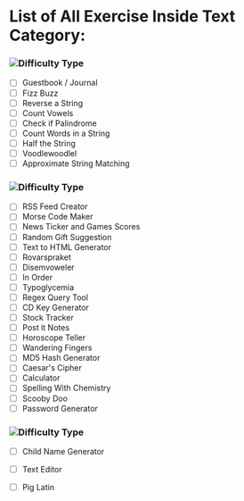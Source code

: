 # List of All Exercise Inside Text Category:

### ![Difficulty Type](https://img.shields.io/badge/Difficulty-Beginner-green.svg)

- [ ] Guestbook / Journal 
- [ ] Fizz Buzz 
- [ ] Reverse a String 
- [ ] Count Vowels 
- [ ] Check if Palindrome 
- [ ] Count Words in a String 
- [ ] Half the String 
- [ ] Voodlewoodlel 
- [ ] Approximate String Matching 

### ![Difficulty Type](https://img.shields.io/badge/Difficulty-Intermediate-orange.svg)


- [ ] RSS Feed Creator 
- [ ] Morse Code Maker 
- [ ] News Ticker and Games Scores 
- [ ] Random Gift Suggestion 
- [ ] Text to HTML Generator 
- [ ] Rovarspraket 
- [ ] Disemvoweler 
- [ ] In Order 
- [ ] Typoglycemia 
- [ ] Regex Query Tool 
- [ ] CD Key Generator 
- [ ] Stock Tracker 
- [ ] Post it Notes 
- [ ] Horoscope Teller 
- [ ] Wandering Fingers 
- [ ] MD5 Hash Generator 
- [ ] Caesar's Cipher 
- [ ] Calculator 
- [ ] Spelling With Chemistry 
- [ ] Scooby Doo 
- [ ] Password Generator 

### ![Difficulty Type](https://img.shields.io/badge/Difficulty-expert-red.svg)

- [ ] Child Name Generator 
- [ ] Text Editor 
- [ ] Pig Latin 

